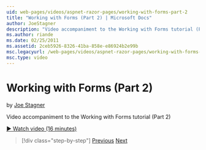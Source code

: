 ```yaml
---
uid: web-pages/videos/aspnet-razor-pages/working-with-forms-part-2
title: "Working with Forms (Part 2) | Microsoft Docs"
author: JoeStagner
description: "Video accompaniment to the Working with Forms tutorial (Part 2)"
ms.author: riande
ms.date: 02/25/2011
ms.assetid: 2ceb5926-8326-41ba-858e-e86924b2e99b
msc.legacyurl: /web-pages/videos/aspnet-razor-pages/working-with-forms-part-2
msc.type: video
---
```

# Working with Forms (Part 2)

by [Joe Stagner](https://github.com/JoeStagner)

Video accompaniment to the Working with Forms tutorial (Part 2)

[&#9654; Watch video (16 minutes)](https://channel9.msdn.com/Blogs/ASP-NET-Site-Videos/working-with-forms-part-2)

> [!div class="step-by-step"]
> [Previous](working-with-forms-part-1.md)
> [Next](working-with-data-part-1.md)

